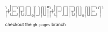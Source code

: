 ```
┐ │┬─┐┬─┐┌─┐ ┬ ┐┌┐┐o┐ │┬─┐┌─┐┬─┐┌┐┐ ┌┐┐┬─┐┌┐┐
┌┼┘├─ │┬┘│ │ │ │││││┌┼┘│─┘│ ││┬┘│││ │││├─  │ 
┆ └┴─┘┆└┘┘─┘o┆─┘┆└┘┆┆ └┆  ┘─┘┆└┘┆└┘o┆└┘┴─┘ ┆ 
```

checkout the `gh-pages` branch
